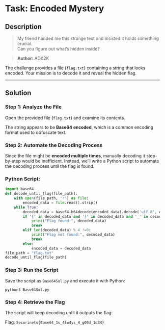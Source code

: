 
# Task: Encoded Mystery  

## Description  
> My friend handed me this strange text and insisted it holds something crucial.  
> Can you figure out what’s hidden inside?  
 
> **Author:** ADX2K  

The challenge provides a file (`flag.txt`) containing a string that looks encoded. Your mission is to decode it and reveal the hidden flag.  

---

## Solution  

### Step 1: Analyze the File  
Open the provided file (`flag.txt`) and examine its contents.  

The string appears to be **Base64 encoded**, which is a common encoding format used to obfuscate text.  

### Step 2: Automate the Decoding Process  
Since the file might be **encoded multiple times**, manually decoding it step-by-step would be inefficient. Instead, we’ll write a Python script to automate the decoding process until the flag is found.  

### Python Script:  
```python
import base64
def decode_until_flag(file_path):
    with open(file_path, 'r') as file:
        encoded_data = file.read().strip()
    while True:
        decoded_data = base64.b64decode(encoded_data).decode('utf-8', errors='ignore')
        if '{' in decoded_data and '}' in decoded_data and '_' in decoded_data :
            print("Flag found:", decoded_data)
            break
        elif len(decoded_data) % 4 !=0:
            print("Flag not found:", decoded_data)
            break
        else:
            encoded_data = decoded_data
file_path = "flag.txt"
decode_until_flag(file_path)

```
### Step 3: Run the Script  
Save the script as `Base64Sol.py` and execute it with Python:  

```
python3 Base64Sol.py
```

### Step 4: Retrieve the Flag  
The script will keep decoding until it outputs the flag:  

Flag: ```Securinets{Base64_1s_4lw4ys_4_g00d_1d34}```
